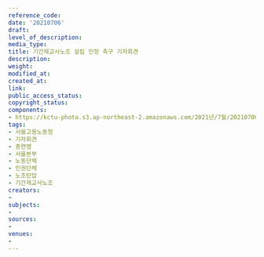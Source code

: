 ```yaml
---
reference_code: 
date: '20210706'
draft: 
level_of_description: 
media_type: 
title: 기간제교사노조 설립 인정 촉구 기자회견
description: 
weight: 
modified_at: 
created_at: 
link: 
public_access_status: 
copyright_status: 
components:
- https://kctu-photo.s3.ap-northeast-2.amazonaws.com/2021년/7월/20210706-기간제교사노조+설립+인정+촉구+기자회견_서울고용노동청_기자회견_총연맹_서울본부_노동단체_인권단체_노조탄압_기간제교사노조/_1D20907.jpg
tags:
- 서울고용노동청
- 기자회견
- 총연맹
- 서울본부
- 노동단체
- 인권단체
- 노조탄압
- 기간제교사노조
creators:
- 
subjects:
- 
sources:
- 
venues:
- 
---
```

